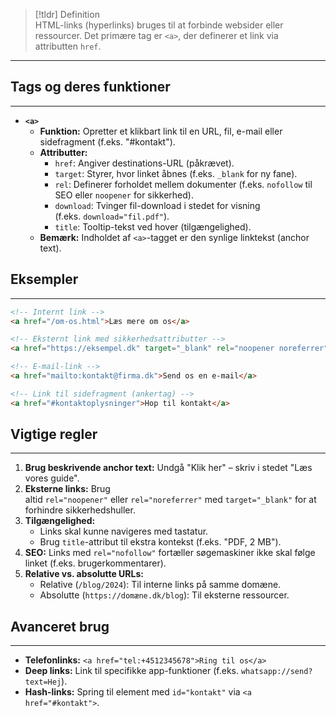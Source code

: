 > [!tldr] Definition  
> HTML-links (hyperlinks) bruges til at forbinde websider eller ressourcer. Det primære tag er `<a>`, der definerer et link via attributten `href`.

---

## Tags og deres funktioner
---
- **`<a>`**
    - **Funktion:** Opretter et klikbart link til en URL, fil, e-mail eller sidefragment (f.eks. "#kontakt").
    - **Attributter:**
        - `href`: Angiver destinations-URL (påkrævet).
        - `target`: Styrer, hvor linket åbnes (f.eks. `_blank` for ny fane).
        - `rel`: Definerer forholdet mellem dokumenter (f.eks. `nofollow` til SEO eller `noopener` for sikkerhed).
        - `download`: Tvinger fil-download i stedet for visning (f.eks. `download="fil.pdf"`).
        - `title`: Tooltip-tekst ved hover (tilgængelighed).
    - **Bemærk:** Indholdet af `<a>`-tagget er den synlige linktekst (anchor text).

## Eksempler
---
```HTML
<!-- Internt link -->  
<a href="/om-os.html">Læs mere om os</a>  

<!-- Eksternt link med sikkerhedsattributter -->  
<a href="https://eksempel.dk" target="_blank" rel="noopener noreferrer">Besøg eksempel.dk</a>  

<!-- E-mail-link -->  
<a href="mailto:kontakt@firma.dk">Send os en e-mail</a>  

<!-- Link til sidefragment (ankertag) -->  
<a href="#kontaktoplysninger">Hop til kontakt</a>  
```



## Vigtige regler
---
1. **Brug beskrivende anchor text:** Undgå "Klik her" – skriv i stedet "Læs vores guide".
2. **Eksterne links:** Brug altid `rel="noopener"` eller `rel="noreferrer"` med `target="_blank"` for at forhindre sikkerhedshuller.
3. **Tilgængelighed:**
    - Links skal kunne navigeres med tastatur.
    - Brug `title`-attribut til ekstra kontekst (f.eks. "PDF, 2 MB").
4. **SEO:** Links med `rel="nofollow"` fortæller søgemaskiner ikke skal følge linket (f.eks. brugerkommentarer).
5. **Relative vs. absolutte URLs:**
    - Relative (`/blog/2024`): Til interne links på samme domæne.
    - Absolutte (`https://domæne.dk/blog`): Til eksterne ressourcer.

## Avanceret brug
---
- **Telefonlinks:** `<a href="tel:+4512345678">Ring til os</a>`
- **Deep links:** Link til specifikke app-funktioner (f.eks. `whatsapp://send?text=Hej`).
- **Hash-links:** Spring til element med `id="kontakt"` via `<a href="#kontakt">`.